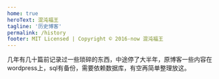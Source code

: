 ```yaml
---
home: true
heroText: 混沌福王
tagline: '历史博客'
permalink: /history
footer: MIT Licensed | Copyright © 2016-now 混沌福王
---
```


几年有几十篇前记录过一些琐碎的东西，中途停了大半年，原博客一些内容在wordpress上，sql有备份，需要依赖数据库，有空再简单整理放这。
